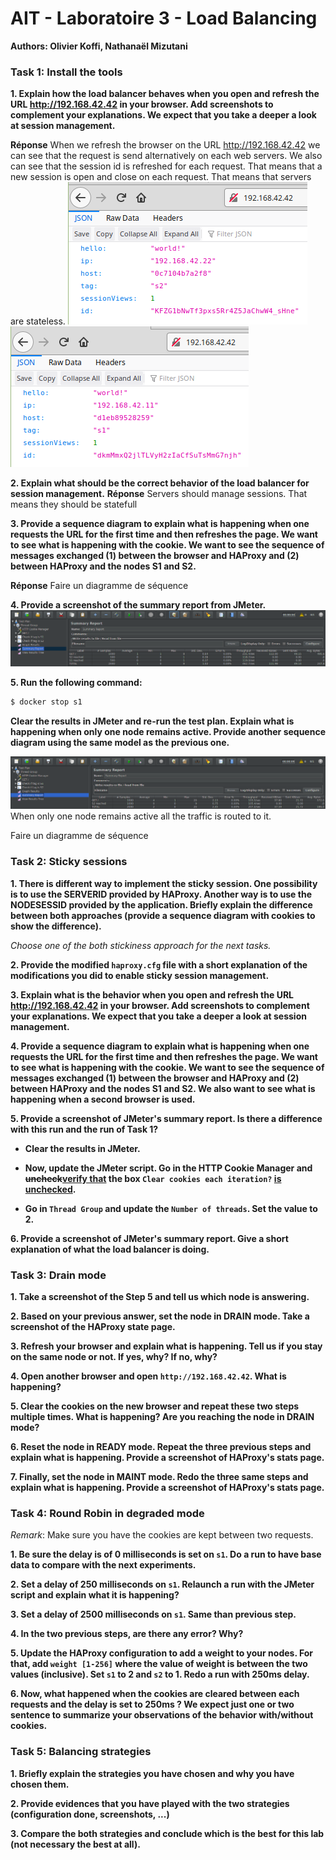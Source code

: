 # AIT - Laboratoire 3 - Load Balancing

**Authors: Olivier Koffi, Nathanaël Mizutani**

### Task 1: Install the tools

**1. Explain how the load balancer behaves when you open and refresh the
URL <http://192.168.42.42> in your browser. Add screenshots to
complement your explanations. We expect that you take a deeper a
look at session management.**

**Réponse**
When we refresh the browser on the URL http://192.168.42.42 we can see that the request is send alternatively on each web servers.
We also can see that the session id is refreshed for each request. That means that a new session is open and close on each request. That means that servers are stateless.
![firstConnection](./images/firstConnection.png)
![firstConnection](./images/secondConnection.png)

**2. Explain what should be the correct behavior of the load balancer for
session management.**
**Réponse**
Servers should manage sessions. That means they should be statefull

**3. Provide a sequence diagram to explain what is happening when one requests the URL for the first time and then refreshes the page. We want to see what is happening with the cookie. We want to see the sequence of messages exchanged (1) between the browser and HAProxy and (2) between HAProxy and the nodes S1 and S2.**

**Réponse**
Faire un diagramme de séquence

**4. Provide a screenshot of the summary report from JMeter.**
![](images/JMeterSummaryReportTask1.png)

**5. Run the following command:**

  ```bash
  $ docker stop s1
  ```

  **Clear the results in JMeter and re-run the test plan. Explain what is happening when only one node remains active. Provide another sequence diagram using the same model as the previous one.**

![JMeter Summary Report s1 down](images/JMeter-SummaryReport-Task1-5.png)
When only one node remains active all the traffic is routed to it.

Faire un diagramme de séquence


### Task 2: Sticky sessions

**1. There is different way to implement the sticky session. One possibility is to use the SERVERID provided by HAProxy. Another way is to use the NODESESSID provided by the application. Briefly explain the difference between both approaches (provide a sequence diagram with cookies to show the difference).**

*Choose one of the both stickiness approach for the next tasks.*

**2. Provide the modified `haproxy.cfg` file with a short explanation of the modifications you did to enable sticky session management.**

**3. Explain what is the behavior when you open and refresh the URL <http://192.168.42.42> in your browser. Add screenshots to complement your explanations. We expect that you take a deeper a look at session management.**

**4. Provide a sequence diagram to explain what is happening when one requests the URL for the first time and then refreshes the page. We want to see what is happening with the cookie. We want to see the sequence of messages exchanged (1) between the browser and HAProxy and (2) between HAProxy and the nodes S1 and S2. We also want to see what is happening when a second browser is used.**

**5. Provide a screenshot of JMeter's summary report. Is there a difference with this run and the run of Task 1?**

  * **Clear the results in JMeter.**

  * **Now, update the JMeter script. Go in the HTTP Cookie Manager and
    <del>uncheck</del><ins>verify that</ins> the box `Clear cookies each iteration?`
    <ins>is unchecked</ins>.**

  * **Go in `Thread Group` and update the `Number of threads`. Set the value to 2.**

**6. Provide a screenshot of JMeter's summary report. Give a short explanation of what the load balancer is doing.**

### Task 3: Drain mode

**1. Take a screenshot of the Step 5 and tell us which node is answering.**

**2. Based on your previous answer, set the node in DRAIN mode. Take a screenshot of the HAProxy state page.**

**3. Refresh your browser and explain what is happening. Tell us if you stay on the same node or not. If yes, why? If no, why?**

**4. Open another browser and open `http://192.168.42.42`. What is happening?**

**5. Clear the cookies on the new browser and repeat these two steps multiple times. What is happening? Are you reaching the node in DRAIN mode?**

**6. Reset the node in READY mode. Repeat the three previous steps and explain what is happening. Provide a screenshot of HAProxy's stats page.**

**7. Finally, set the node in MAINT mode. Redo the three same steps and explain what is happening. Provide a screenshot of HAProxy's stats page.**

### Task 4: Round Robin in degraded mode

*Remark*: Make sure you have the cookies are kept between two requests.

**1. Be sure the delay is of 0 milliseconds is set on `s1`. Do a run to have base data to compare with the next experiments.**

**2. Set a delay of 250 milliseconds on `s1`. Relaunch a run with the JMeter script and explain what it is happening?**

**3. Set a delay of 2500 milliseconds on `s1`. Same than previous step.**

**4. In the two previous steps, are there any error? Why?**

**5. Update the HAProxy configuration to add a weight to your nodes. For that, add `weight [1-256]` where the value of weight is between the two values (inclusive). Set `s1` to 2 and `s2` to 1. Redo a run with 250ms delay.**

**6. Now, what happened when the cookies are cleared between each requests and the delay is set to 250ms ? We expect just one or two sentence to summarize your observations of the behavior with/without cookies.**

### Task 5: Balancing strategies

**1. Briefly explain the strategies you have chosen and why you have chosen them.**

**2. Provide evidences that you have played with the two strategies (configuration done, screenshots, ...)**

**3. Compare the both strategies and conclude which is the best for this lab (not necessary the best at all).**
